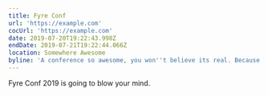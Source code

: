 ```yaml
---
title: Fyre Conf
url: 'https://example.com'
cocUrl: 'https://example.com'
date: 2019-07-20T19:22:43.998Z
endDate: 2019-07-21T19:22:44.066Z
location: Somewhere Awesome
byline: 'A conference so awesome, you won''t believe its real. Because it isn''t.'
---
```

Fyre Conf 2019 is going to blow your mind.
